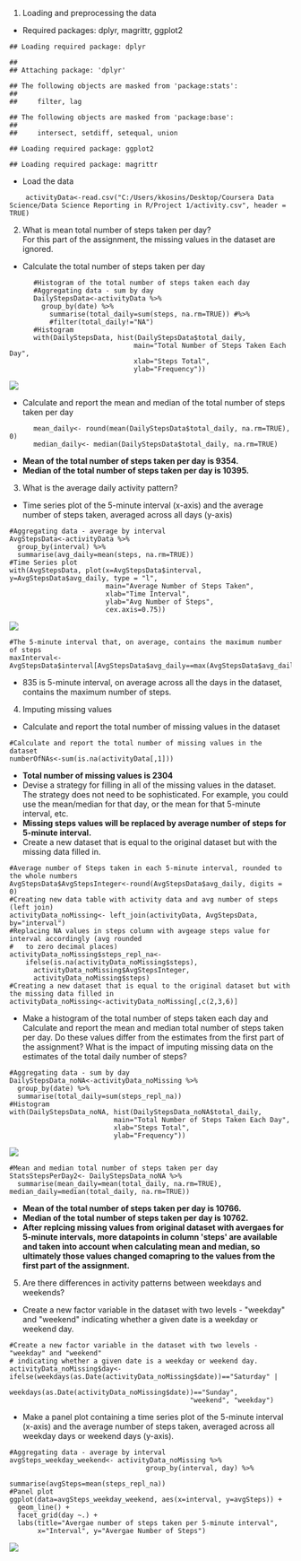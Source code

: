 1.  Loading and preprocessing the data

-   Required packages: dplyr, magrittr, ggplot2

<!-- -->

    ## Loading required package: dplyr

    ## 
    ## Attaching package: 'dplyr'

    ## The following objects are masked from 'package:stats':
    ## 
    ##     filter, lag

    ## The following objects are masked from 'package:base':
    ## 
    ##     intersect, setdiff, setequal, union

    ## Loading required package: ggplot2

    ## Loading required package: magrittr

-   Load the data

<!-- -->

        activityData<-read.csv("C:/Users/kkosins/Desktop/Coursera Data Science/Data Science Reporting in R/Project 1/activity.csv", header = TRUE)

2.  What is mean total number of steps taken per day? <br /> For this
    part of the assignment, the missing values in the dataset are
    ignored.

-   Calculate the total number of steps taken per day

<!-- -->

          #Histogram of the total number of steps taken each day
          #Aggregating data - sum by day
          DailyStepsData<-activityData %>% 
            group_by(date) %>%
              summarise(total_daily=sum(steps, na.rm=TRUE)) #%>%
              #filter(total_daily!="NA")
          #Histogram
          with(DailyStepsData, hist(DailyStepsData$total_daily, 
                                   main="Total Number of Steps Taken Each Day", 
                                   xlab="Steps Total", 
                                   ylab="Frequency"))

![](figure/unnamed-chunk-3-1.png)

-   Calculate and report the mean and median of the total number of
    steps taken per day

<!-- -->

          mean_daily<- round(mean(DailyStepsData$total_daily, na.rm=TRUE), 0)
          median_daily<- median(DailyStepsData$total_daily, na.rm=TRUE)

-   **Mean of the total number of steps taken per day is 9354.**
-   **Median of the total number of steps taken per day is 10395.**

3.  What is the average daily activity pattern? <br />

-   Time series plot of the 5-minute interval (x-axis) and the average
    number of steps taken, averaged across all days (y-axis)

<!-- -->

    #Aggregating data - average by interval
    AvgStepsData<-activityData %>% 
      group_by(interval) %>%
      summarise(avg_daily=mean(steps, na.rm=TRUE))
    #Time Series plot
    with(AvgStepsData, plot(x=AvgStepsData$interval, y=AvgStepsData$avg_daily, type = "l",
                            main="Average Number of Steps Taken", 
                            xlab="Time Interval", 
                            ylab="Avg Number of Steps",
                            cex.axis=0.75))

![](figure/unnamed-chunk-5-1.png)

    #The 5-minute interval that, on average, contains the maximum number of steps
    maxInterval<-AvgStepsData$interval[AvgStepsData$avg_daily==max(AvgStepsData$avg_daily)]

-   835 is 5-minute interval, on average across all the days in the
    dataset, contains the maximum number of steps. <br />

4.  Imputing missing values <br />

-   Calculate and report the total number of missing values in the
    dataset

<!-- -->

    #Calculate and report the total number of missing values in the dataset
    numberOfNAs<-sum(is.na(activityData[,1]))

-   **Total number of missing values is 2304**
-   Devise a strategy for filling in all of the missing values in the
    dataset. The strategy does not need to be sophisticated. For
    example, you could use the mean/median for that day, or the mean for
    that 5-minute interval, etc.
-   **Missing steps values will be replaced by average number of steps
    for 5-minute interval.**
-   Create a new dataset that is equal to the original dataset but with
    the missing data filled in.

<!-- -->

    #Average number of Steps taken in each 5-minute interval, rounded to the whole numbers
    AvgStepsData$AvgStepsInteger<-round(AvgStepsData$avg_daily, digits = 0)
    #Creating new data table with activity data and avg number of steps (left join)
    activityData_noMissing<- left_join(activityData, AvgStepsData, by="interval")
    #Replacing NA values in steps column with avgeage steps value for interval accordingly (avg rounded
    #   to zero decimal places)  
    activityData_noMissing$steps_repl_na<- 
        ifelse(is.na(activityData_noMissing$steps),
          activityData_noMissing$AvgStepsInteger,
          activityData_noMissing$steps)
    #Creating a new dataset that is equal to the original dataset but with the missing data filled in
    activityData_noMissing<-activityData_noMissing[,c(2,3,6)]

-   Make a histogram of the total number of steps taken each day and
    Calculate and report the mean and median total number of steps taken
    per day. Do these values differ from the estimates from the first
    part of the assignment? What is the impact of imputing missing data
    on the estimates of the total daily number of steps?

<!-- -->

    #Aggregating data - sum by day
    DailyStepsData_noNA<-activityData_noMissing %>% 
      group_by(date) %>%
      summarise(total_daily=sum(steps_repl_na))
    #Histogram
    with(DailyStepsData_noNA, hist(DailyStepsData_noNA$total_daily, 
                              main="Total Number of Steps Taken Each Day", 
                              xlab="Steps Total", 
                              ylab="Frequency"))

![](figure/unnamed-chunk-9-1.png)

    #Mean and median total number of steps taken per day
    StatsStepsPerDay2<- DailyStepsData_noNA %>% 
      summarise(mean_daily=mean(total_daily, na.rm=TRUE), median_daily=median(total_daily, na.rm=TRUE))

-   **Mean of the total number of steps taken per day is 10766.**
-   **Median of the total number of steps taken per day is 10762.**
-   **After replcing missing values from original dataset with avergaes
    for 5-minute intervals, more datapoints in column 'steps' are
    available and taken into account when calculating mean and median,
    so ultimately those values changed comapring to the values from the
    first part of the assignment.** <br />

5.  Are there differences in activity patterns between weekdays and
    weekends?

-   Create a new factor variable in the dataset with two levels -
    "weekday" and "weekend" indicating whether a given date is a weekday
    or weekend day.

<!-- -->

    #Create a new factor variable in the dataset with two levels - "weekday" and "weekend" 
    # indicating whether a given date is a weekday or weekend day.
    activityData_noMissing$day<- ifelse(weekdays(as.Date(activityData_noMissing$date))=="Saturday" |
                                        weekdays(as.Date(activityData_noMissing$date))=="Sunday",
                                                 "weekend", "weekday")

-   Make a panel plot containing a time series plot of the 5-minute
    interval (x-axis) and the average number of steps taken, averaged
    across all weekday days or weekend days (y-axis).

<!-- -->

    #Aggregating data - average by interval
    avgSteps_weekday_weekend<- activityData_noMissing %>%
                                      group_by(interval, day) %>%
                                        summarise(avgSteps=mean(steps_repl_na))
    #Panel plot
    ggplot(data=avgSteps_weekday_weekend, aes(x=interval, y=avgSteps)) +
      geom_line() + 
      facet_grid(day ~.) + 
      labs(title="Avergae number of steps taken per 5-minute interval", 
           x="Interval", y="Avergae Number of Steps")

![](figure/unnamed-chunk-11-1.png)
<br />
